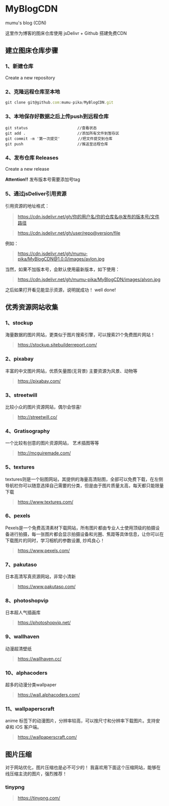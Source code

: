 # MyBlogCDN
mumu's blog (CDN)

这里作为博客的图床仓库使用
jsDelivr + Github 搭建免费CDN


## 建立图床仓库步骤
### 1、新建仓库
Create a new repository

### 2、克隆远程仓库至本地

```js
git clone git@github.com:mumu-pika/MyBlogCDN.git
```

### 3、本地保存好数据之后上传push到远程仓库
```
git status                      //查看状态
git add .                       //添加所有文件到暂存区
git commit -m '第一次提交'        //把文件提交到仓库
git push                        //推送至远程仓库
```

### 4、发布仓库  Releases
Create a new release

**Attention!!**
发布版本号需要添加号tag

### 5、通过jsDeliver引用资源
引用资源的地址格式：
>https://cdn.jsdelivr.net/gh/你的用户名/你的仓库名@发布的版本号/文件路径

>https://cdn.jsdelivr.net/gh/user/repo@version/file

例如：
>https://cdn.jsdelivr.net/gh/mumu-pika/MyBlogCDN@1.0.0/images/avlon.jpg

当然，如果不加版本号，会默认使用最新版本，如下使用：
>https://cdn.jsdelivr.net/gh/mumu-pika/MyBlogCDN/images/alvon.jpg

之后如果打开看见能显示资源，说明就成功！
well done!


## 优秀资源网站收集
### 1、stockup
海量数据的图片网站，更类似于图片搜索引擎，可以搜索21个免费图片网站！

>https://stockup.sitebuilderreport.com/

### 2、pixabay

丰富的中文图片网站，优质矢量图(无背景) 主要资源为风景、动物等
>https://pixabay.com/

### 3、streetwill
比较小众的图片资源网站，偶尔会惊喜!

>http://streetwill.co/

### 4、Gratisography

一个比较有创意的图片资源网站， 艺术插图等等
>http://mcguiremade.com/

### 5、textures
textures则是一个贴图网站，其提供的海量高清贴图，全部可以免费下载，在左侧导航栏你可以随意选择自己需要的分类，但是由于图片质量太高，每天都只能限量下载

>https://www.textures.com/

### 6、pexels
Pexels是一个免费高清素材下载网站，所有图片都由专业人士使用顶级的拍摄设备进行拍摄，每一张图片都会显示拍摄设备和光圈、焦距等具体信息，让你可以在下载图片的同时，学习相机的参数设置, 炒鸡良心！

>https://www.pexels.com/

### 7、pakutaso
日本高清写真资源网站，非常小清新

>https://www.pakutaso.com/

### 8、photoshopvip
日本超人气插画库

>https://photoshopvip.net/

### 9、wallhaven
动漫超清壁纸

>https://wallhaven.cc/

### 10、alphacoders
超多的动漫分类wallpaper

>https://wall.alphacoders.com/

### 11、wallpaperscraft
anime 标签下的动漫图片，分辨率较高，可以按尺寸和分辨率下载图片。支持安卓和 iOS 客户端。

>https://wallpaperscraft.com/



## 图片压缩
对于网站优化，图片压缩也是必不可少的！
我喜欢用下面这个压缩网站，能够在线压缩主流的图片，强烈推荐！

### tinypng

>https://tinypng.com/
